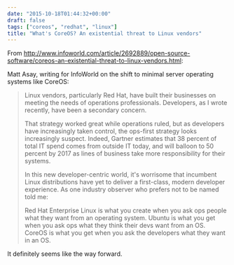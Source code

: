 ```yaml
---
date: "2015-10-18T01:44:32+00:00"
draft: false
tags: ["coreos", "redhat", "linux"]
title: "What's CoreOS? An existential threat to Linux vendors"
---
```

From http://www.infoworld.com/article/2692889/open-source-software/coreos-an-existential-threat-to-linux-vendors.html:

Matt Asay, writing for InfoWorld on the shift to minimal server operating systems like CoreOS:

>Linux vendors, particularly Red Hat, have built their businesses on meeting the needs of operations professionals. Developers, as I wrote recently, have been a secondary concern.
>
>That strategy worked great while operations ruled, but as developers have increasingly taken control, the ops-first strategy looks increasingly suspect. Indeed, Gartner estimates that 38 percent of total IT spend comes from outside IT today, and will balloon to 50 percent by 2017 as lines of business take more responsibility for their systems.
>
>In this new developer-centric world, it's worrisome that incumbent Linux distributions have yet to deliver a first-class, modern developer experience. As one industry observer who prefers not to be named told me:
>
>Red Hat Enterprise Linux is what you create when you ask ops people what they want from an operating system. Ubuntu is what you get when you ask ops what they think their devs want from an OS. CoreOS is what you get when you ask the developers what they want in an OS.

It definitely seems like the way forward.
